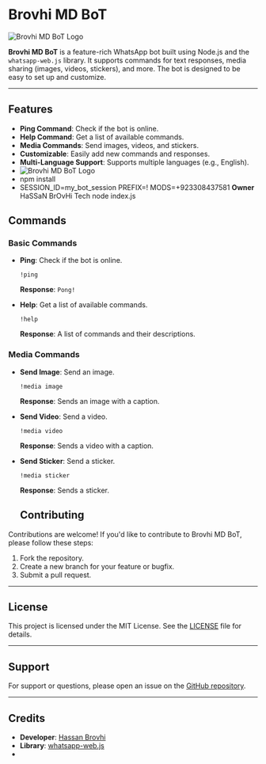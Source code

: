 # Brovhi MD BoT

![Brovhi MD BoT Logo](https://files.catbox.moe/pzvp61.jpeg)

**Brovhi MD BoT** is a feature-rich WhatsApp bot built using Node.js and the `whatsapp-web.js` library. It supports commands for text responses, media sharing (images, videos, stickers), and more. The bot is designed to be easy to set up and customize.

---

## Features
- **Ping Command**: Check if the bot is online.
- **Help Command**: Get a list of available commands.
- **Media Commands**: Send images, videos, and stickers.
- **Customizable**: Easily add new commands and responses.
- **Multi-Language Support**: Supports multiple languages (e.g., English).
- ![Brovhi MD BoT Logo](https://i.imgur.com/abc123.png)
- npm install
- SESSION_ID=my_bot_session
   PREFIX=!
   MODS=+923308437581
**Owner** HaSSaN BrOvHi Tech 
  node index.js
  
## Commands

### Basic Commands
- **Ping**: Check if the bot is online.
  ```
  !ping
  ```
  **Response**: `Pong!`

- **Help**: Get a list of available commands.
  ```
  !help
  ```
  **Response**: A list of commands and their descriptions.

### Media Commands
- **Send Image**: Send an image.
  ```
  !media image
  ```
  **Response**: Sends an image with a caption.

- **Send Video**: Send a video.
  ```
  !media video
  ```
  **Response**: Sends a video with a caption.

- **Send Sticker**: Send a sticker.
  ```
  !media sticker
  ```
  **Response**: Sends a sticker.
  ## Contributing
Contributions are welcome! If you'd like to contribute to Brovhi MD BoT, please follow these steps:
1. Fork the repository.
2. Create a new branch for your feature or bugfix.
3. Submit a pull request.

---

## License
This project is licensed under the MIT License. See the [LICENSE](LICENSE) file for details.

---

## Support
For support or questions, please open an issue on the [GitHub repository](https://github.com/your-Brovhi/Brovhi-MD-BoT/issues).

---

## Credits
- **Developer**: [Hassan Brovhi](https://github.com/your-Brovhi)
- **Library**: [whatsapp-web.js](https://github.com/pedroslopez/whatsapp-web.js)
- 

